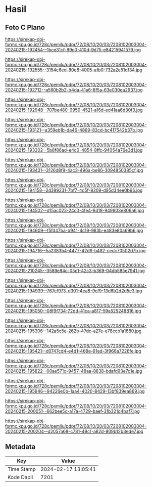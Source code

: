 # Hasil

## Foto C Plano

https://sirekap-obj-formc.kpu.go.id/728c/pemilu/pdpr/72/08/10/20/03/7208102003004-20240215-192454--1bce31cf-89c0-410d-9d75-e84215941579.jpg

https://sirekap-obj-formc.kpu.go.id/728c/pemilu/pdpr/72/08/10/20/03/7208102003004-20240215-192555--3154e6ed-80e8-4005-afb0-732a2e51df34.jpg

https://sirekap-obj-formc.kpu.go.id/728c/pemilu/pdpr/72/08/10/20/03/7208102003004-20240215-192712--a560b2b2-b4da-41a6-8f5a-63e030ea2937.jpg

https://sirekap-obj-formc.kpu.go.id/728c/pemilu/pdpr/72/08/10/20/03/7208102003004-20240215-192948--707be480-0950-4521-a16d-ed41aa6d30f3.jpg

https://sirekap-obj-formc.kpu.go.id/728c/pemilu/pdpr/72/08/10/20/03/7208102003004-20240215-193121--a359eb1b-da46-4889-83cd-bc417542b37b.jpg

https://sirekap-obj-formc.kpu.go.id/728c/pemilu/pdpr/72/08/10/20/03/7208102003004-20240215-193302--5b8f86ad-e4c0-4854-8ffc-94054a76e3d1.jpg

https://sirekap-obj-formc.kpu.go.id/728c/pemilu/pdpr/72/08/10/20/03/7208102003004-20240215-193431--3126d8f9-4ac3-496a-be86-3094850385cf.jpg

https://sirekap-obj-formc.kpu.go.id/728c/pemilu/pdpr/72/08/10/20/03/7208102003004-20240215-194158--2d399231-7bf7-4c5f-9209-d95d34ee0b96.jpg

https://sirekap-obj-formc.kpu.go.id/728c/pemilu/pdpr/72/08/10/20/03/7208102003004-20240215-194502--d15ac023-24c0-4fe4-8d18-949603e806a6.jpg

https://sirekap-obj-formc.kpu.go.id/728c/pemilu/pdpr/72/08/10/20/03/7208102003004-20240215-194609--f5f447ba-b941-4c19-983b-e483e80a69b6.jpg

https://sirekap-obj-formc.kpu.go.id/728c/pemilu/pdpr/72/08/10/20/03/7208102003004-20240215-194716--5a2383b4-4477-42d9-b482-cedc70502d7b.jpg

https://sirekap-obj-formc.kpu.go.id/728c/pemilu/pdpr/72/08/10/20/03/7208102003004-20240215-210245--3589e84c-05c1-42c3-b369-04db585e7941.jpg

https://sirekap-obj-formc.kpu.go.id/728c/pemilu/pdpr/72/08/10/20/03/7208102003004-20240215-194939--767ef973-d301-4ea8-9cf9-13d6b2d2d5e3.jpg

https://sirekap-obj-formc.kpu.go.id/728c/pemilu/pdpr/72/08/10/20/03/7208102003004-20240215-195050--08f9f734-72dd-41ca-a817-59a525248816.jpg

https://sirekap-obj-formc.kpu.go.id/728c/pemilu/pdpr/72/08/10/20/03/7208102003004-20240215-195306--142a5c5e-262b-47dc-a27e-e78ccb1a1680.jpg

https://sirekap-obj-formc.kpu.go.id/728c/pemilu/pdpr/72/08/10/20/03/7208102003004-20240215-195421--d0747cd4-e4d1-468e-91ed-3f968a7226fe.jpg

https://sirekap-obj-formc.kpu.go.id/728c/pemilu/pdpr/72/08/10/20/03/7208102003004-20240215-195822--00ae571c-9457-48aa-8838-bdafd93e7c1e.jpg

https://sirekap-obj-formc.kpu.go.id/728c/pemilu/pdpr/72/08/10/20/03/7208102003004-20240215-195946--94226e0b-1aa4-4020-8429-13bf839ea869.jpg

https://sirekap-obj-formc.kpu.go.id/728c/pemilu/pdpr/72/08/10/20/03/7208102003004-20240215-200051--662bee5c-a17a-4729-baef-31b321d4baf7.jpg

https://sirekap-obj-formc.kpu.go.id/728c/pemilu/pdpr/72/08/10/20/03/7208102003004-20240215-200204--d2057a68-c781-49c1-a82d-809b12b3ede7.jpg


## Metadata

| Key        | Value               |
| ---------- | ------------------- |
| Time Stamp | 2024-02-17 13:05:41 |
| Kode Dapil | 7201                |



